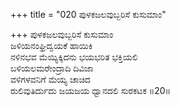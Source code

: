 +++
title = "020 ಪುಳಕಜಲವುಬ್ಬರಿಸೆ ಕುಸುಮಾಂ"

+++
ಪುಳಕಜಲವುಬ್ಬರಿಸೆ ಕುಸುಮಾಂ  
ಜಳಿಯನಂಘ್ರಿದ್ವಯಕೆ ಹಾಯಿಕಿ  
ನಳಿನಭವ ಮೆಯ್ಯಿಕ್ಕಿದನು ಭಯಭರಿತ ಭಕ್ತಿಯಲಿ  
ಬಳಿಯಲಮರೇಂದ್ರಾದಿ ದಿವಿಜಾ   
ವಳಿಗಳವನಿಗೆ ಮೆಯ್ಯ ಚಾಚಿದ  
ರುಲಿವುತಿರ್ದುದು ಜಯಜಯ ಧ್ವಾನದಲಿ ಸುರಕಟಕ     ॥20॥